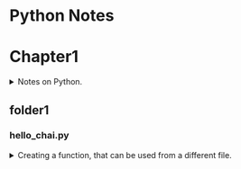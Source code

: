# Python Notes

# Chapter1

<details>
<summary>
  Notes on Python.
</summary>

  This is the details Notes on Python.
</details>


## folder1

### hello_chai.py
<details>
  <summary>
    Creating a function, that can be used from a different file.
  </summary>

  ```
print("chai aur python")

def chai(n):
    print(n)

chai("lemon tea")

chai_one = "lemon tea"
chai_two = "ginger tea"
chai_three = "masala chai"
  ```
</details>
